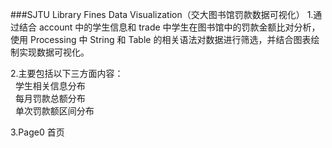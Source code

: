 ###SJTU Library Fines Data Visualization（交大图书馆罚款数据可视化）
1.通过结合 account 中的学生信息和 trade 中学生在图书馆中的罚款金额比对分析，使用 Processing 中 String 和 Table 的相关语法对数据进行筛选，并结合图表绘制实现数据可视化。  
  
2.主要包括以下三方面内容：  
   学生相关信息分布  
   每月罚款总额分布  
   单次罚款额区间分布  
  
3.Page0 首页  
